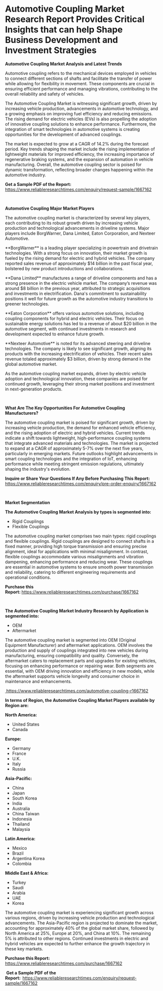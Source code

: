 <p><h1>Automotive Coupling Market Research Report Provides Critical Insights that can help Shape Business Development and Investment Strategies</h1></p><p><strong>Automotive Coupling Market Analysis and Latest Trends</strong></p>
<p><p>Automotive coupling refers to the mechanical devices employed in vehicles to connect different sections of shafts and facilitate the transfer of power while allowing for flexibility in movement. These components are crucial in ensuring efficient performance and managing vibrations, contributing to the overall reliability and safety of vehicles.</p><p>The Automotive Coupling Market is witnessing significant growth, driven by increasing vehicle production, advancements in automotive technology, and a growing emphasis on improving fuel efficiency and reducing emissions. The rising demand for electric vehicles (EVs) is also propelling the adoption of innovative coupling solutions to enhance performance. Furthermore, the integration of smart technologies in automotive systems is creating opportunities for the development of advanced couplings.</p><p>The market is expected to grow at a CAGR of 14.2% during the forecast period. Key trends shaping the market include the rising implementation of lightweight materials for improved efficiency, the increasing importance of regenerative braking systems, and the expansion of automation in vehicle manufacturing. Overall, the automotive coupling sector is poised for dynamic transformation, reflecting broader changes happening within the automotive industry.</p></p>
<p><strong>Get a Sample PDF of the Report:&nbsp;</strong> <a href="https://www.reliableresearchtimes.com/enquiry/request-sample/1667162?utm_campaign=3384&utm_medium=2&utm_source=Github&utm_content=ia&utm_term=17042025&utm_id=automotive-coupling">https://www.reliableresearchtimes.com/enquiry/request-sample/1667162</a></p>
<p>&nbsp;</p>
<p><strong>Automotive Coupling Major Market Players</strong></p>
<p><p>The automotive coupling market is characterized by several key players, each contributing to its robust growth driven by increasing vehicle production and technological advancements in driveline systems. Major players include BorgWarner, Dana Limited, Eaton Corporation, and Nexteer Automotive.</p><p>**BorgWarner** is a leading player specializing in powertrain and drivetrain technologies. With a strong focus on innovation, their market growth is fueled by the rising demand for electric and hybrid vehicles. The company reported sales revenue of approximately $14 billion in the past fiscal year, bolstered by new product introductions and collaborations.</p><p>**Dana Limited** manufactures a range of driveline components and has a strong presence in the electric vehicle market. The company’s revenue was around $8 billion in the previous year, attributed to strategic acquisitions and investments in electrification. Dana's commitment to sustainability positions it well for future growth as the automotive industry transitions to greener technologies.</p><p>**Eaton Corporation** offers various automotive solutions, including coupling components for hybrid and electric vehicles. Their focus on sustainable energy solutions has led to a revenue of about $20 billion in the automotive segment, with continued investments in research and development expected to enhance future growth.</p><p>**Nexteer Automotive** is noted for its advanced steering and driveline technologies. The company is likely to see significant growth, aligning its products with the increasing electrification of vehicles. Their recent sales revenue totaled approximately $3 billion, driven by strong demand in the global automotive market.</p><p>As the automotive coupling market expands, driven by electric vehicle adoption and technological innovation, these companies are poised for continued growth, leveraging their strong market positions and investment in next-generation products.</p></p>
<p>&nbsp;</p>
<p><strong>What Are The Key Opportunities For Automotive Coupling Manufacturers?</strong></p>
<p><p>The automotive coupling market is poised for significant growth, driven by increasing vehicle production, the demand for enhanced vehicle efficiency, and the rising adoption of electric and hybrid vehicles. Current trends indicate a shift towards lightweight, high-performance coupling systems that integrate advanced materials and technologies. The market is projected to expand at a CAGR of approximately 5-7% over the next five years, particularly in emerging markets. Future outlooks highlight advancements in smart coupling technologies and the integration of IoT, enhancing performance while meeting stringent emission regulations, ultimately shaping the industry's evolution.</p></p>
<p><strong>Inquire or Share Your Questions If Any Before Purchasing This Report:</strong> <a href="https://www.reliableresearchtimes.com/enquiry/pre-order-enquiry/1667162?utm_campaign=3384&utm_medium=2&utm_source=Github&utm_content=ia&utm_term=17042025&utm_id=automotive-coupling">https://www.reliableresearchtimes.com/enquiry/pre-order-enquiry/1667162</a></p>
<p>&nbsp;</p>
<p><strong>Market Segmentation</strong></p>
<p><strong>The Automotive Coupling Market Analysis by types is segmented into:</strong></p>
<p><ul><li>Rigid Couplings</li><li>Flexible Couplings</li></ul></p>
<p><p>The automotive coupling market comprises two main types: rigid couplings and flexible couplings. Rigid couplings are designed to connect shafts in a fixed manner, providing high torque transmission and ensuring precise alignment, ideal for applications with minimal misalignment. In contrast, flexible couplings accommodate various misalignments and vibration dampening, enhancing performance and reducing wear. These couplings are essential in automotive systems to ensure smooth power transmission and reliability, catering to different engineering requirements and operational conditions.</p></p>
<p><strong>Purchase this Report:&nbsp;</strong><a href="https://www.reliableresearchtimes.com/purchase/1667162?utm_campaign=3384&utm_medium=2&utm_source=Github&utm_content=ia&utm_term=17042025&utm_id=automotive-coupling">https://www.reliableresearchtimes.com/purchase/1667162</a></p>
<p>&nbsp;</p>
<p><strong>The Automotive Coupling Market Industry Research by Application is segmented into:</strong></p>
<p><ul><li>OEM</li><li>Aftermarket</li></ul></p>
<p><p>The automotive coupling market is segmented into OEM (Original Equipment Manufacturer) and aftermarket applications. OEM involves the production and supply of couplings integrated into new vehicles during manufacturing, ensuring compatibility and quality. Conversely, the aftermarket caters to replacement parts and upgrades for existing vehicles, focusing on enhancing performance or repairing wear. Both segments are essential, with OEM driving innovation and efficiency in new models, while the aftermarket supports vehicle longevity and consumer choice in maintenance and enhancements.</p></p>
<p><a href="https://www.reliableresearchtimes.com/automotive-coupling-r1667162?utm_campaign=3384&utm_medium=2&utm_source=Github&utm_content=ia&utm_term=17042025&utm_id=automotive-coupling">&nbsp;https://www.reliableresearchtimes.com/automotive-coupling-r1667162</a></p>
<p><strong>In terms of Region, the Automotive Coupling Market Players available by Region are:</strong></p>
<p>
    <p> <strong> North America: </strong>
        <ul>
            <li>United States</li>
            <li>Canada</li>
        </ul>
        </p> 
    <p> <strong> Europe: </strong>
        <ul>
            <li>Germany</li>
            <li>France</li>
            <li>U.K.</li>
            <li>Italy</li>
            <li>Russia</li>
        </ul>
        </p> 
    <p> <strong> Asia-Pacific: </strong>
        <ul>
            <li>China</li>
            <li>Japan</li>
            <li>South Korea</li>
            <li>India</li>
            <li>Australia</li>
            <li>China Taiwan</li>
            <li>Indonesia</li>
            <li>Thailand</li>
            <li>Malaysia</li>
        </ul>
        </p> 
    <p> <strong> Latin America: </strong>
        <ul>
            <li>Mexico</li>
            <li>Brazil</li>
            <li>Argentina Korea</li>
            <li>Colombia</li>
        </ul>
        </p> 
    <p> <strong> Middle East & Africa: </strong>
        <ul>
            <li>Turkey</li>
            <li>Saudi</li>
            <li>Arabia</li>
            <li>UAE</li>
            <li>Korea</li>
        </ul>
    </p>
    </p>
<p><p>The automotive coupling market is experiencing significant growth across various regions, driven by increasing vehicle production and technological advancements. The Asia-Pacific region is projected to dominate the market, accounting for approximately 40% of the global market share, followed by North America at 25%, Europe at 20%, and China at 10%. The remaining 5% is attributed to other regions. Continued investments in electric and hybrid vehicles are expected to further enhance the growth trajectory in these key markets.</p></p>
<p><strong>Purchase this Report: </strong><a href="https://www.reliableresearchtimes.com/purchase/1667162?utm_campaign=3384&utm_medium=2&utm_source=Github&utm_content=ia&utm_term=17042025&utm_id=automotive-coupling">https://www.reliableresearchtimes.com/purchase/1667162</a></p>
<p>&nbsp;<strong>Get a Sample PDF of the Report:&nbsp;&nbsp;</strong><a href="https://www.reliableresearchtimes.com/enquiry/request-sample/1667162?utm_campaign=3384&utm_medium=2&utm_source=Github&utm_content=ia&utm_term=17042025&utm_id=automotive-coupling">https://www.reliableresearchtimes.com/enquiry/request-sample/1667162</a></p>
<p><strong></strong></p>
<p><p></p><p></p><p></p></p>